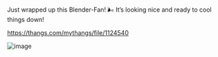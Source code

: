 Just wrapped up this Blender-Fan! 🌬️ It’s looking nice and ready to cool things down!

https://thangs.com/mythangs/file/1124540

![image](https://github.com/user-attachments/assets/860dd389-0efe-4fcf-a78e-b0fbb412ffdd)

